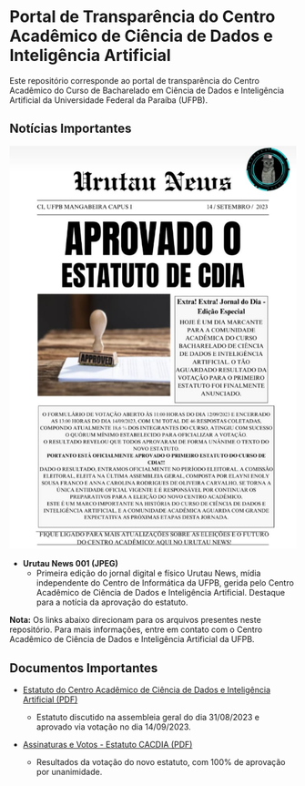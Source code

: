 # Portal de Transparência do Centro Acadêmico de Ciência de Dados e Inteligência Artificial

Este repositório corresponde ao portal de transparência do Centro Acadêmico do Curso de Bacharelado em Ciência de Dados e Inteligência Artificial da Universidade Federal da Paraíba (UFPB).

## Notícias Importantes

![Urutau News - Notícia de Aprovação do Estatuto](./UrutauNews001.jpeg)
- **Urutau News 001 (JPEG)**
  - Primeira edição do jornal digital e físico Urutau News, mídia independente do Centro de Informática da UFPB, gerida pelo Centro Acadêmico de Ciência de Dados e Inteligência Artificial. Destaque para a notícia da aprovação do estatuto.

**Nota:** Os links abaixo direcionam para os arquivos presentes neste repositório. Para mais informações, entre em contato com o Centro Acadêmico de Ciência de Dados e Inteligência Artificial da UFPB.

## Documentos Importantes

- [Estatuto do Centro Acadêmico de Ciência de Dados e Inteligência Artificial (PDF)](./ESTATUTO%20CENTRO%20ACAD%C3%8AMICO%20DE%20CI%C3%8ANCIA%20DE%20DADOS.pdf)
  - Estatuto discutido na assembleia geral do dia 31/08/2023 e aprovado via votação no dia 14/09/2023.

- [Assinaturas e Votos - Estatuto CACDIA (PDF)](./Assinaturas_Votos%20Estatuto%20CACDIA%20-%20Respostas%20ao%20formul%C3%A1rio%201.pdf)
  - Resultados da votação do novo estatuto, com 100% de aprovação por unanimidade.

